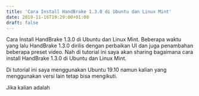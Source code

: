 ```yaml
---
title: 'Cara Install HandBrake 1.3.0 di Ubuntu dan Linux Mint'
date: 2019-11-16T19:29:00+01:00
draft: false
---
```


Cara Install HandBrake 1.3.0 di Ubuntu dan Linux Mint. Beberapa waktu yang lalu HandBrake 1.3.0 dirilis dengan perbaikan UI dan juga penambahan beberapa preset video. Nah di tutorial ini saya akan sharing bagaimana cara install HandBrake 1.3.0 di Ubuntu dan Linux Mint.  
  
Di tutorial ini saya menggunakan Ubuntu 19.10 namun kalian yang menggunakan versi lain tetap bisa mengikuti.  
  
Jika kalian adalah